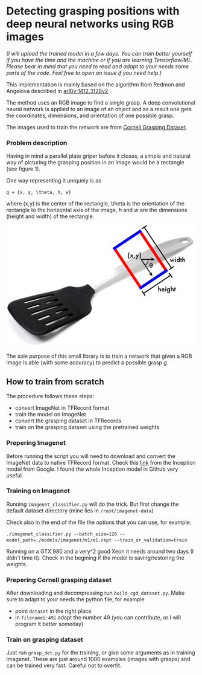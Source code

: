 # Detecting grasping positions with deep neural networks using RGB images

_(I will upload the trained model in a few days. You can train better yourself if you have the time and the machine or if you are learning Tensorflow/ML. Please bear in mind that you need to read and adapt to your needs some parts of the code. Feel free to open an issue if you need help.)_

This implementation is mainly based on the algorithm from Redmon and Angelova described in [arXiv:1412.3128v2](https://arxiv.org/abs/1412.3128).

The method uses an RGB image to find a single grasp. A deep convolutional neural network is applied to an image of an ohject and as a result one gets the coordinates, dimensions, and orientation of one possible grasp.

The images used to train the network are from [Cornell Grasping Dataset](http://pr.cs.cornell.edu/grasping/rect_data/data.php).

### Problem description

Having in mind a parallel plate griper before it closes, a simple and natural way of picturing the grasping position in an image would be a rectangle (see figure 1).

One way representing it uniquely is as 

    g = {x, y, \theta, h, w}

where (x,y) is the center of the rectangle, \theta is the orientation of the rectangle to the horizontal axis of the image, _h_ and _w_ are the dimensions (height and width) of the rectangle.

![alt text](./figures/grasp_rep.png)

The sole purpose of this small library is to train a network that given a RGB image is able (with some accuracy) to predict a possible grasp _g_.


## How to train from scratch

The procedure follows these steps:

  - convert ImageNet in TFRecord format
  - train the model on ImageNet
  - convert the grasping dataset in TFRecords
  - train on the grasping dataset using the pretrained weights

### Prepering Imagenet

Before running the script you will need to download and convert the ImageNet data to native TFRecord format. Check this [link](https://github.com/tensorflow/models/tree/master/research/inception#getting-started) from the Inception model from Google. I found the whole Inception model in Github very useful.

### Training on Imagenet

Running `imagenet_classifier.py` will do the trick. But first change the default dataset directory (mine lies in `/root/imagenet-data`)

Check also in the end of the file the options that you can use, for example:

    ./imagenet_classifier.py --batch_size=128 --model_path=./models/imagenet/m1/m1.ckpt --train_or_validation=train

Running on a GTX 980 and a very^2 good Xeon it needs around two days (I didn't time it). Check in the begining if the model is saving/restoring the weights. 

### Prepering Cornell grasping dataset

After downloading and decompressing run `build_cgd_dataset.py`. Make sure to adapt to your needs the python file, for example 

  - point `dataset` in the right place 
  - in `filename[:49]` adapt the number 49 (you can contribute, or I will program it better someday)

### Train on grasping dataset

Just run `grasp_det.py` for the training, or give some arguments as in training Imagenet. These are just around 1000 examples (images with grasps) and can be trained very fast.  Careful not to overfit.
